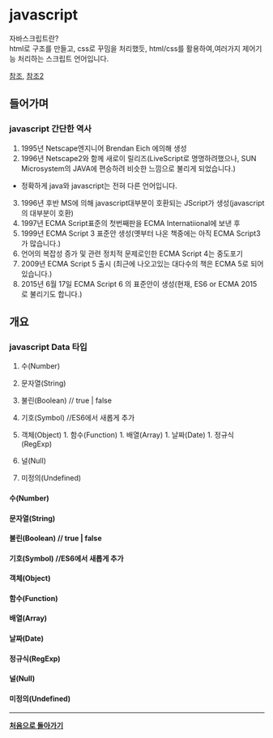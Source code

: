 # javascript
자바스크립트란?   
html로 구조를 만들고, css로 꾸밈을 처리했듯, html/css를 활용하여,여러가지 제어기능 처리하는 스크립트 언어입니다.  

[참조](https://developer.mozilla.org/ko/docs/A_re-introduction_to_JavaScript), 
[참조2](http://insanehong.kr/post/javascript-datatype)

## 들어가며
### javascript 간단한 역사
1. 1995년 Netscape엔지니어 Brendan Eich 에의해 생성
2. 1996년 Netscape2와 함께 새로이 릴리즈(LiveScript로 명명하려했으나, SUN Microsystem의 JAVA에 편승하려 비슷한 느낌으로 불리게 되었습니다.)
  - 정확하게 java와 javascript는 전혀 다른 언어입니다.
3. 1996년 후반 MS에 의해 javascript대부분이 호환되는 JScript가 생성(javascript의 대부분이 호환)
4. 1997년 ECMA Script표준의 첫번째판을 ECMA Internatiional에 보낸 후
5. 1999년 ECMA Script 3 표준안 생성(옛부터 나온 책중에는 아직 ECMA Script3가 많습니다.)
6. 언어의 복잡성 증가 및 관련 정치적 문제로인한 ECMA Script 4는 중도포기
7. 2009년 ECMA Script 5 출시 (최근에 나오고있는 대다수의 책은 ECMA 5로 되어있습니다.)
8. 2015년 6월 17일 ECMA Script 6 의 표준안이 생성(현재, ES6 or ECMA 2015 로 불리기도 합니다.)

## 개요
### javascript Data 타입
  1. 수(Number) 
  1. 문자열(String) 
  1. 불린(Boolean)  // true | false
  1. 기호(Symbol)   //ES6에서 새롭게 추가
  1. 객체(Object) 
    1. 함수(Function)
    1. 배열(Array)
    1. 날짜(Date)
    1. 정규식(RegExp)

  1. 널(Null)
  1. 미정의(Undefined)
  

#### 수(Number) 

#### 문자열(String) 
  
#### 불린(Boolean)  // true | false
  
#### 기호(Symbol)   //ES6에서 새롭게 추가
  
#### 객체(Object) 
  
#### 함수(Function)
  
#### 배열(Array)
  
#### 날짜(Date)
  
#### 정규식(RegExp)
  
#### 널(Null)
  
#### 미정의(Undefined)
  
___
  __[처음으로 돌아가기](../README.md)__

